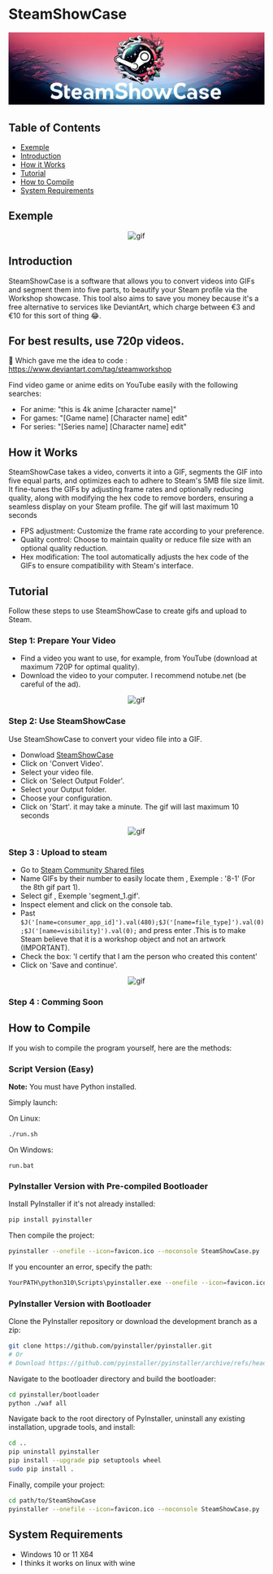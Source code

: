 # SteamShowCase
![](Resources/Banner.png)

## Table of Contents
- [Exemple](#exemple)
- [Introduction](#introduction)
- [How it Works](#how-it-works)
- [Tutorial](#tutorial)
- [How to Compile](#how-to-compile)
- [System Requirements](#system-requirements)

## Exemple
<p align="center">
  <img src="https://github.com/RylexOff/SteamShowCase/blob/main/Resources/Preview.gif" alt="gif" />
</p>

## Introduction
SteamShowCase is a software that allows you to convert videos into GIFs and segment them into five parts, to beautify your Steam profile via the Workshop showcase.
This tool also aims to save you money because it's a free alternative to services like DeviantArt, which charge between €3 and €10 for this sort of thing 😂.

<h2>For best results, use 720p videos.</h2>

💫 Which gave me the idea to code : https://www.deviantart.com/tag/steamworkshop

Find video game or anime edits on YouTube easily with the following searches:
- For anime: "this is 4k anime [character name]"
- For games: "[Game name] [Character name] edit"
- For series: "[Series name] [Character name] edit"

## How it Works
SteamShowCase takes a video, converts it into a GIF, segments the GIF into five equal parts, and optimizes each to adhere to Steam's 5MB file size limit. It fine-tunes the GIFs by adjusting frame rates and optionally reducing quality, along with modifying the hex code to remove borders, ensuring a seamless display on your Steam profile. The gif will last maximum 10 seconds

  - FPS adjustment: Customize the frame rate according to your preference.
  - Quality control: Choose to maintain quality or reduce file size with an optional quality reduction.
  - Hex modification: The tool automatically adjusts the hex code of the GIFs to ensure compatibility with Steam's interface.

## Tutorial
Follow these steps to use SteamShowCase to create gifs and upload to Steam.

### Step 1: Prepare Your Video

- Find a video you want to use, for example, from YouTube (download at maximum 720P for optimal quality).
- Download the video to your computer. I recommend notube.net (be careful of the ad).

<p align="center">
  <img src="https://github.com/RylexOff/SteamShowCase/blob/main/Resources/Step%201.gif" alt="gif" />
</p>

### Step 2: Use SteamShowCase
Use SteamShowCase to convert your video file into a GIF.

- Donwload [SteamShowCase](https://github.com/RylexOff/SteamShowCase/releases/tag/1.0.0)
- Click on 'Convert Video'.
- Select your video file.
- Click on 'Select Output Folder'.
- Select your Output folder.
- Choose your configuration.
- Click on 'Start'. it may take a minute. The gif will last maximum 10 seconds

<p align="center">
  <img src="https://github.com/RylexOff/SteamShowCase/blob/main/Resources/Step%202.gif" alt="gif" />
</p>

### Step 3 : Upload to steam

- Go to [Steam Community Shared files](https://steamcommunity.com/sharedfiles/edititem/767/3/)
- Name GIFs by their number to easily locate them , Exemple : '8-1' (For the 8th gif part 1).
- Select gif , Exemple 'segment_1.gif'.
- Inspect element and click on the console tab.
- Past ```$J('[name=consumer_app_id]').val(480);$J('[name=file_type]').val(0);$J('[name=visibility]').val(0);``` and press enter .This is to make Steam believe that it is a workshop object and not an artwork (IMPORTANT).
- Check the box: 'I certify that I am the person who created this content'
- Click on 'Save and continue'.

<p align="center">
  <img src="https://github.com/RylexOff/SteamShowCase/blob/main/Resources/Step%203.gif" alt="gif" />
</p>

### Step 4 : Comming Soon

## How to Compile

If you wish to compile the program yourself, here are the methods:

### Script Version (Easy)

**Note:** You must have Python installed.

Simply launch:

On Linux:
```bash
./run.sh
```

On Windows:
```batch
run.bat
```

### PyInstaller Version with Pre-compiled Bootloader

Install PyInstaller if it's not already installed:
```bash
pip install pyinstaller
```

Then compile the project:
```bash
pyinstaller --onefile --icon=favicon.ico --noconsole SteamShowCase.py
```
If you encounter an error, specify the path:
```bash
YourPATH\python310\Scripts\pyinstaller.exe --onefile --icon=favicon.ico --add-data "SteamShowCaseLogo.png;." --distpath . --noconsole SteamShowCase.py
```

### PyInstaller Version with Bootloader

Clone the PyInstaller repository or download the development branch as a zip:
```bash
git clone https://github.com/pyinstaller/pyinstaller.git
# Or
# Download https://github.com/pyinstaller/pyinstaller/archive/refs/heads/develop.zip and extract it into a folder
```

Navigate to the bootloader directory and build the bootloader:
```bash
cd pyinstaller/bootloader
python ./waf all
```

Navigate back to the root directory of PyInstaller, uninstall any existing installation, upgrade tools, and install:
```bash
cd ..
pip uninstall pyinstaller
pip install --upgrade pip setuptools wheel
sudo pip install .
```

Finally, compile your project:
```bash
cd path/to/SteamShowCase
pyinstaller --onefile --icon=favicon.ico --noconsole SteamShowCase.py
```

## System Requirements
- Windows 10 or 11 X64
- I thinks it works on linux with wine


